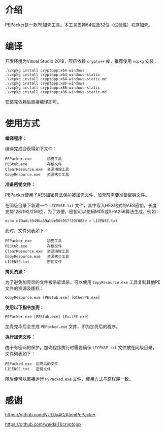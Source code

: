# 介绍

PEPacker是一款PE加壳工具。本工具支持64位及32位（试验性）程序加壳。

# 编译

开发环境为Visual Studio 2019，项目依赖 `crypto++` 库，推荐使用 `vcpkg` 安装：

```
.\vcpkg install cryptopp:x64-windows
.\vcpkg install cryptopp:x64-windows-static
.\vcpkg install cryptopp:x64-windows-static-md
.\vcpkg install cryptopp:x86-windows
.\vcpkg install cryptopp:x86-windows-static
.\vcpkg install cryptopp:x86-windows-static-md
```

安装完依赖后直接编译即可。

# 使用方式

**编译程序：** 

编译完成会获得如下文件：

```
PEPacker.exe       加壳工具
PEStub.exe         存根文件
ClearResource.exe  资源清除工具
CopyResource.exe   资源拷贝工具
```

**准备密钥文件：**

PEPacker使用了AES加密算法保护被加壳文件，加壳前需要准备密钥文件。

在同级目录下新建一个 `LICENSE.txt` 文件，其中写入HEX格式的AES密钥，长度支持128/192/256位，为了方便，密钥可以使用MD5或SHA256算法生成，例如：

```
echo e10adc3949ba59abbe56e057f20f883e > LICENSE.txt
```

此时，文件列表如下：

```
PEPacker.exe       加壳工具
PEStub.exe         存根文件
ClearResource.exe  资源清除工具
CopyResource.exe   资源拷贝工具
LICENSE.txt        密钥文件
```

**拷贝资源：**

为了避免加壳后的文件被杀软误杀，可以使用 `CopyResource.exe` 工具复制其他PE文件的资源及图标：

```
CopyResource.exe [PEStub.exe] [OtherPE.exe]
```

**使用以下指令加壳：**

```` 
PEPacker.exe [PEStub.exe] [EvilPE.exe]
````

加壳完毕后会生成 `PEPacked.exe` 文件，即为加壳后的程序。

**执行加壳文件：** 

由于有密码的保护，加壳程序执行时需要确保 `LICENSE.txt` 文件放在同级目录，文件列表如下：

```
PEPacked.exe  加壳后的文件
LICENSE.txt   密钥文件
```

随后便可以直接运行 `PEPacked.exe` 文件，使用方式与原程序一致。

# 感谢

https://github.com/NUL0x4C/AtomPePacker

https://github.com/weidai11/cryptopp

